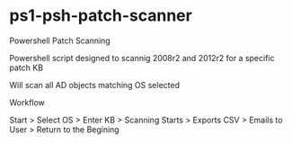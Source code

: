 # ps1-psh-patch-scanner
Powershell Patch Scanning 

Powershell script designed to scannig 2008r2 and 2012r2 for a specific patch KB

Will scan all AD objects matching OS selected 

Workflow

Start > Select OS > Enter KB > Scanning Starts > Exports CSV > Emails to User >  Return to the Begining 

